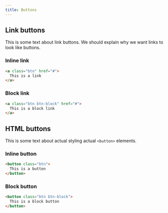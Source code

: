 ```yaml
---
title: Buttons
---
```


## Link buttons

This is some text about link buttons. We should explain why we want links to
look like buttons.

### Inline link

```html live
<a class="btn" href="#">
  This is a link
</a>
```

### Block link

```html live
<a class="btn btn-block" href="#">
  This is a block link
</a>
```

## HTML buttons

This is some text about actual styling actual `<button>` elements.

### Inline button

```html live
<button class="btn">
  This is a button
</button>
```

### Block button

```html live
<button class="btn btn-block">
  This is a block button
</button>
```
